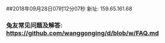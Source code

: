 ##2018年09月28日07时12分07秒 新址: 159.65.161.68
### 兔友常见问题及解答: https://github.com/wanggonging/d/blob/w/FAQ.md
